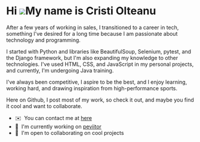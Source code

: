 
Hi ![](https://user-images.githubusercontent.com/18350557/176309783-0785949b-9127-417c-8b55-ab5a4333674e.gif)My name is Cristi Olteanu
======================================================================================================================================

After a few years of working in sales, I transitioned to a career in tech, something I've desired for a long time because I am passionate about technology and programming.

I started with Python and libraries like BeautifulSoup, Selenium, pytest, and the Django framework, but I'm also expanding my knowledge to other technologies. I've used HTML, CSS, and JavaScript in my personal projects, and currently, I'm undergoing Java training.

I've always been competitive, I aspire to be the best, and I enjoy learning, working hard, and drawing inspiration from high-performance sports.

Here on Github, I post most of my work, so check it out, and maybe you find it cool and want to collaborate.

* ✉️  You can contact me at [here](https://www.linkedin.com/in/cristi-olteanu-03937718b/)
* 🚀  I'm currently working on [peviitor](http://peviitor.ro/)
* 🤝  I'm open to collaborating on cool projects




